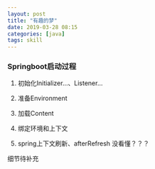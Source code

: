 ```yaml
---
layout: post
title: "有趣的梦"
date: 2019-03-28 08:15
categories: [java]
tags: skill
---
```


### Springboot启动过程

1. 初始化Initializer...、Listener...

2. 准备Environment

3. 加载Content

4. 绑定环境和上下文

5. spring上下文刷新、afterRefresh 没看懂？？？


细节待补充